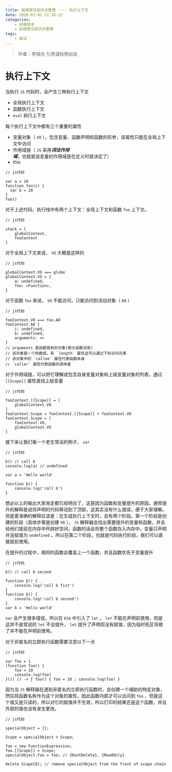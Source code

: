 ```yaml
---
title: 前端常见知识点整理 ---- 执行上下文
date: 2020-01-02 21:18:22
categories: 
    - 前端技术
    - 前端常见知识点整理
tags: 
	- 面试
---
```

> 作者：李旭光
> 引用请标明出处


# 执行上下文
当执行 `JS` 代码时，会产生三种执行上下文

- 全局执行上下文
- 函数执行上下文
- `eval` 执行上下文

每个执行上下文中都有三个重要的属性

- 变量对象（ `VO` ），包含变量、函数声明和函数的形参，该属性只能在全局上下文中访问
- 作用域链（ `JS` 采用***词法作用域***，也就是说变量的作用域是在定义时就决定了）
- this
```
// js代码

var a = 10
function foo(i) {
  var b = 20
}
foo()
```
对于上述代码，执行栈中有两个上下文：全局上下文和函数 `foo` 上下文。
```
// js代码

stack = [
    globalContext,
    fooContext
]
```
对于全局上下文来说， `VO` 大概是这样的
```
// js代码

globalContext.VO === globe
globalContext.VO = {
    a: undefined,
	foo: <Function>,
}
```
对于函数 `foo` 来说， `VO` 不能访问，只能访问到活动对象（ `AO` ）
```
// js代码

fooContext.VO === foo.AO
fooContext.AO {
    i: undefined,
	b: undefined,
    arguments: <>
}
// arguments 是函数独有的对象(箭头函数没有)
// 该对象是一个伪数组，有 `length` 属性且可以通过下标访问元素
// 该对象中的 `callee` 属性代表函数本身
// `caller` 属性代表函数的调用者
```
对于作用域链，可以把它理解成包含自身变量对象和上级变量对象的列表，通过 `[[Scope]]` 属性查找上级变量
```
// js代码

fooContext.[[Scope]] = [
    globalContext.VO
]
fooContext.Scope = fooContext.[[Scope]] + fooContext.VO
fooContext.Scope = [
    fooContext.VO,
    globalContext.VO
]
```
接下来让我们看一个老生常谈的例子， `var`
```
// js代码

b() // call b
console.log(a) // undefined

var a = 'Hello world'

function b() {
	console.log('call b')
}
```
想必以上的输出大家肯定都已经明白了，这是因为函数和变量提升的原因。通常提升的解释是说将声明的代码移动到了顶部，这其实没有什么错误，便于大家理解。但是更准确的解释应该是：在生成执行上下文时，会有两个阶段。第一个阶段是创建的阶段（具体步骤是创建 `VO` ）， `JS` 解释器会找出需要提升的变量和函数，并且给他们提前在内存中开辟好空间，函数的话会将整个函数存入内存中，变量只声明并且赋值为 `undefined` ，所以在第二个阶段，也就是代码执行阶段，我们可以直接提前使用。

在提升的过程中，相同的函数会覆盖上一个函数，并且函数优先于变量提升

```
// js代码

b() // call b second

function b() {
	console.log('call b fist')
}
function b() {
	console.log('call b second')
}
var b = 'Hello world'
```
`var` 会产生很多错误，所以在 `ES6` 中引入了 `let` 。 `let` 不能在声明前使用，但是这并不是常说的 `let` 不会提升， `let` 提升了声明但没有赋值，因为临时死区导致了并不能在声明前使用。

对于非匿名的立即执行函数需要注意以下一点

```
// js代码

var foo = 1
(function foo() {
    foo = 10
    console.log(foo)
}()) // -> ƒ foo() { foo = 10 ; console.log(foo) }
```
因为当 `JS` 解释器在遇到非匿名的立即执行函数时，会创建一个辅助的特定对象，然后将函数名称作为这个对象的属性，因此函数内部才可以访问到 `foo` ，但是这个值又是只读的，所以对它的赋值并不生效，所以打印的结果还是这个函数，并且外部的值也没有发生更改。

```
// js代码

specialObject = {};

Scope = specialObject + Scope;

foo = new FunctionExpression;
foo.[[Scope]] = Scope;
specialObject.foo = foo; // {DontDelete}, {ReadOnly}

delete Scope[0]; // remove specialObject from the front of scope chain
```